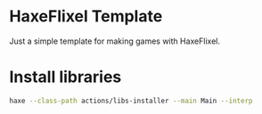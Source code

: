 # HaxeFlixel Template
Just a simple template for making games with HaxeFlixel.

# Install libraries
```bash
haxe --class-path actions/libs-installer --main Main --interp
```
